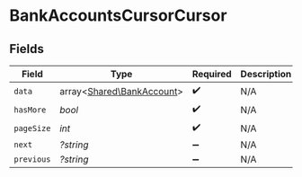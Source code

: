# BankAccountsCursorCursor


## Fields

| Field                                                           | Type                                                            | Required                                                        | Description                                                     | Example                                                         |
| --------------------------------------------------------------- | --------------------------------------------------------------- | --------------------------------------------------------------- | --------------------------------------------------------------- | --------------------------------------------------------------- |
| `data`                                                          | array<[Shared\BankAccount](../../Models/Shared/BankAccount.md)> | :heavy_check_mark:                                              | N/A                                                             |                                                                 |
| `hasMore`                                                       | *bool*                                                          | :heavy_check_mark:                                              | N/A                                                             | false                                                           |
| `pageSize`                                                      | *int*                                                           | :heavy_check_mark:                                              | N/A                                                             | 15                                                              |
| `next`                                                          | *?string*                                                       | :heavy_minus_sign:                                              | N/A                                                             |                                                                 |
| `previous`                                                      | *?string*                                                       | :heavy_minus_sign:                                              | N/A                                                             | YXVsdCBhbmQgYSBtYXhpbXVtIG1heF9yZXN1bHRzLol=                    |
